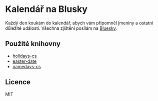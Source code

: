 # Kalendář na Blusky

Každý den koukám do kalendář, abych vám připomněl jmeniny a ostatní důležité události.
Všechna zjištění posílám na [Bluesky](https://bsky.app/profile/kalendar.bsky.social).

## Použité knihovny

- [holidays-cs](https://github.com/OzzyCzech/holidays-cs/)
- [easter-date](https://github.com/OzzyCzech/easter-date/)
- [namedays-cs](https://github.com/OzzyCzech/namedays-cs)

## Licence

MIT